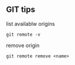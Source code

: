 ## GIT tips

list availablw origins

```text
git remote -v
```

remove origin

```text
git remote remove <name>
```
